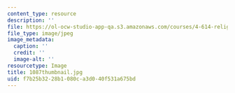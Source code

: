 ```yaml
---
content_type: resource
description: ''
file: https://ol-ocw-studio-app-qa.s3.amazonaws.com/courses/4-614-religious-architecture-and-islamic-cultures-fall-2002/f7b25b3228b1080ca3d040f531a675bd_1087thumbnail.jpg
file_type: image/jpeg
image_metadata:
  caption: ''
  credit: ''
  image-alt: ''
resourcetype: Image
title: 1087thumbnail.jpg
uid: f7b25b32-28b1-080c-a3d0-40f531a675bd
---
```

